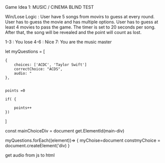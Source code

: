 Game Idea 1: MUSIC / CINEMA BLIND TEST

Win/Lose Logic : User have 5 songs from movirs to guess at every round. User has to guess the movie and has multiple options. User has to guess at least 4 movies to pass the game. The timer is set to 20 seconds per song. After that, the song will be revealed and the point will count as lost. 

1-3 : You lose
4-6 : Nice
7: You are the music master


let myQuestions = [

    {
        choices: ['ACDC', 'Taylor Swift']
        correctChoice: "ACDS",
        audio: "
    },


    points =0

    if( {

        points++
    })
]

const mainChoiceDiv = document get.ElementId(main-div)

myQuestions.forEach((element))=> {
    myChoise=document
   constmyChoice = document.createElement('div)
}


get audio from js to html 